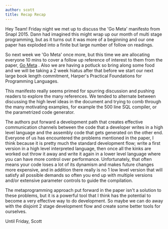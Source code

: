 ```yaml
---
author: scott 
title: Recap Recap
---
```

Hey Team!
Friday night we met up to discuss the 'Go Meta' manifesto from Snapl 2015.  Dann had imagined this might wrap up our month of multi stage programming, but as it turns out it was more of a beginning and our one paper has exploded into a finite but large number of follow on readings.  

So next week we 'Go Meta' once more, but this time we are allocating everyone 10 mins to cover a follow up reference of interest to them from the paper, [Go Meta](http://drops.dagstuhl.de/opus/volltexte/2015/5029/pdf/19.pdf) .  Also we are having a potluck so bring along some food and we will be taking a 2 week hiatus after that before we start our next large book length commitment, Harper's Practical Foundations for Programming Languages.

This manifesto really seems primed for spurring discussion and pushing readers to explore the many references.  We tended to alternate between discussing the high level ideas in the document and trying to comb through the many motivating examples, for example the 500 line SQL compiler, or the parametrized code generator.

The authors put forward a development path that creates effective communication channels between the code that a developer writes in a high level language and the assembly code that gets generated on the other end.  Everyone of us has encountered the problems mentioned in the paper, I think because it is pretty much the standard development flow; write a first version in a high level interpreted language, then once all the kinks are worked out throw it away and write it again in a lower level language where you can have more control over performance.  Unfortunately, that often means your code loses a lot of its dynamism and makes future changes more expensive, and in addition there really is no 1 low level version that will satisfy all possible demands so often you end up with multiple versions and/or extensive parameter controls to guide the compilation.

The metaprogramming approach put forward in the paper isn't a solution to these problems, but it is a powerful tool that I think has the potential to become a very effective way to do development.  So maybe we can do away with the disjoint 2 stage development flow and create some better tools for ourselves.

Until Friday, 
Scott
